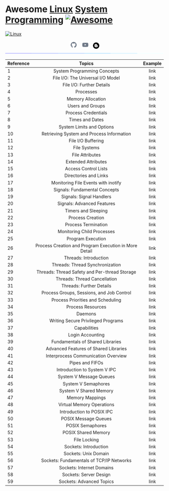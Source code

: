 # Awesome [Linux](https://docs.kernel.org/core-api/kernel-api.html) [System](https://en.wikipedia.org/wiki/Systems_programming) [Programming](https://en.wikipedia.org/wiki/System_programming_language) [![Awesome](https://awesome.re/badge.svg)](https://awesome.re)
[![Linux](https://img.shields.io/badge/Linux-FCC624?style=for-the-badge&logo=linux&logoColor=black)](https://man7.org/tlpi/toc-short.html)

<p align="center">
    <a href="https://github.com/cybersecurity-dev/"><img height="25" src="https://github.com/cybersecurity-dev/cybersecurity-dev/blob/main/assets/github.svg" alt="GitHub"></a>
    &nbsp;
    <a href="https://www.youtube.com/@CyberThreatDefence"><img height="25" src="https://github.com/cybersecurity-dev/cybersecurity-dev/blob/main/assets/youtube.svg" alt="YouTube"></a>
    &nbsp;
    <a href="https://cyberthreatdefence.com/my_awesome_lists"><img height="20" src="https://github.com/cybersecurity-dev/cybersecurity-dev/blob/main/assets/blog.svg" alt="My Awesome Lists"></a>
    <img src="https://github.com/cybersecurity-dev/cybersecurity-dev/blob/main/assets/bar.gif">
</p>



| Reference | Topics | Example |
|--------|:------:|:-------:|
| 1 | System Programming Concepts | link |
| 2 | File I/O: The Universal I/O Model | link |
| 3 | File I/O: Further Details | link |
| 4 | Processes | link |
| 5 | Memory Allocation | link |
| 6 | Users and Groups | link |
| 7 | Process Credentials | link |
| 8 | Times and Dates | link |
| 9 | System Limits and Options | link |
| 10 | Retrieving System and Process Information | link |
| 11 | File I/O Buffering | link |
| 12 | File Systems | link |
| 13 | File Attributes | link |
| 14 | Extended Attributes | link |
| 15 | Access Control Lists | link |
| 16 | Directories and Links | link |
| 17 | Monitoring File Events with inotify | link |
| 18 | Signals: Fundamental Concepts | link |
| 19 | Signals: Signal Handlers | link |
| 20 | Signals: Advanced Features | link |
| 21 | Timers and Sleeping | link |
| 22 | Process Creation | link |
| 23 | Process Termination | link |
| 24 | Monitoring Child Processes | link |
| 25 | Program Execution | link |
| 26 | Process Creation and Program Execution in More Detail | link |
| 27 | Threads: Introduction | link |
| 28 | Threads: Thread Synchronization | link |
| 29 | Threads: Thread Safety and Per-thread Storage | link |
| 30 | Threads: Thread Cancellation | link |
| 31 | Threads: Further Details | link |
| 32 | Process Groups, Sessions, and Job Control | link |
| 33 | Process Priorities and Scheduling | link |
| 34 | Process Resources | link |
| 35 | Daemons | link |
| 36 | Writing Secure Privileged Programs | link |
| 37 | Capabilities | link |
| 38 | Login Accounting | link |
| 39 | Fundamentals of Shared Libraries | link |
| 40 | Advanced Features of Shared Libraries | link |
| 41 | Interprocess Communication Overview | link |
| 42 | Pipes and FIFOs | link |
| 43 | Introduction to System V IPC | link |
| 44 | System V Message Queues | link |
| 45 | System V Semaphores | link |
| 46 | System V Shared Memory | link |
| 47 | Memory Mappings | link |
| 48 | Virtual Memory Operations | link |
| 49 | Introduction to POSIX IPC | link |
| 50 | POSIX Message Queues | link |
| 51 | POSIX Semaphores | link |
| 52 | POSIX Shared Memory | link |
| 53 | File Locking | link |
| 54 | Sockets: Introduction | link |
| 55 | Sockets: Unix Domain | link |
| 56 | Sockets: Fundamentals of TCP/IP Networks | link |
| 57 | Sockets: Internet Domains | link |
| 58 | Sockets: Server Design | link |
| 59 | Sockets: Advanced Topics | link |
